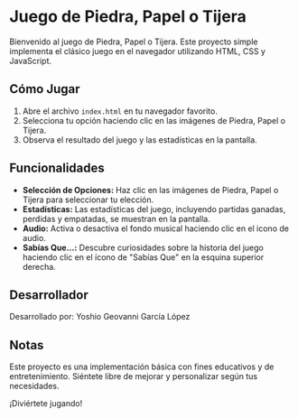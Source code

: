 # Juego de Piedra, Papel o Tijera

Bienvenido al juego de Piedra, Papel o Tijera. Este proyecto simple implementa el clásico juego en el navegador utilizando HTML, CSS y JavaScript.

## Cómo Jugar

1. Abre el archivo `index.html` en tu navegador favorito.
2. Selecciona tu opción haciendo clic en las imágenes de Piedra, Papel o Tijera.
3. Observa el resultado del juego y las estadísticas en la pantalla.

## Funcionalidades

- **Selección de Opciones:** Haz clic en las imágenes de Piedra, Papel o Tijera para seleccionar tu elección.
- **Estadísticas:** Las estadísticas del juego, incluyendo partidas ganadas, perdidas y empatadas, se muestran en la pantalla.
- **Audio:** Activa o desactiva el fondo musical haciendo clic en el icono de audio.
- **Sabías Que...:** Descubre curiosidades sobre la historia del juego haciendo clic en el ícono de "Sabías Que" en la esquina superior derecha.

## Desarrollador

Desarrollado por: Yoshio Geovanni García López


## Notas

Este proyecto es una implementación básica con fines educativos y de entretenimiento. Siéntete libre de mejorar y personalizar según tus necesidades.

¡Diviértete jugando!
